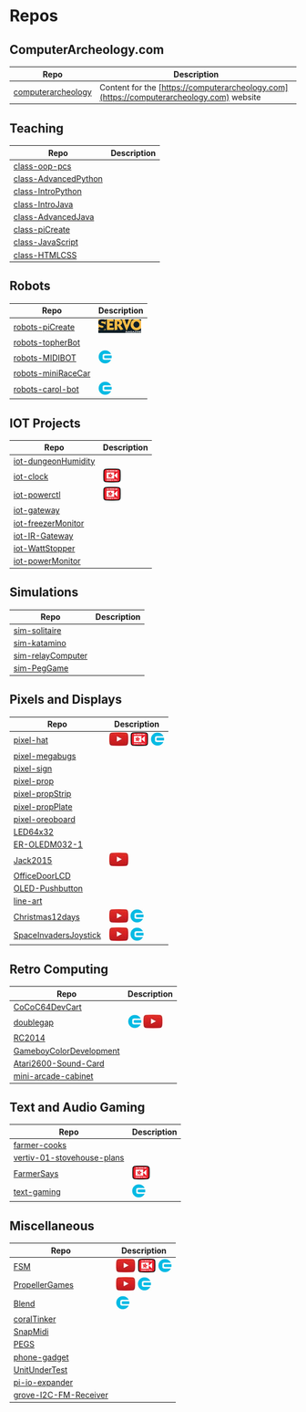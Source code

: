 # Repos

## ComputerArcheology.com

| Repo  | Description |
| ----- | ----- |
| [computerarcheology](https://github.com/topherCantrell/computerarcheology) | Content for the [https://computerarcheology.com](https://computerarcheology.com) website |

## Teaching

| Repo  | Description |
| ----- | ----- |
| [class-oop-pcs](https://github.com/topherCantrell/class-oop-pcs) | |
| [class-AdvancedPython](https://github.com/topherCantrell/class-AdvancedPython) | |
| [class-IntroPython](https://github.com/topherCantrell/class-IntroPython) | |
| [class-IntroJava](https://github.com/topherCantrell/class-IntroJava) | |
| [class-AdvancedJava](https://github.com/topherCantrell/class-AdvancedJava) | |
| [class-piCreate](https://github.com/topherCantrell/class-piCreate) | |
| [class-JavaScript](https://github.com/topherCantrell/class-JavaScript) | |
| [class-HTMLCSS](https://github.com/topherCantrell/class-HTMLCSS) | |

## Robots

| Repo  | Description |
| ----- | ----- |
| [robots-piCreate](https://github.com/topherCantrell/robots-piCreate) | [![](art/servo-small.jpg)](https://computerarcheology.com) |
| [robots-topherBot](https://github.com/topherCantrell/robots-topherBot) | |
| [robots-MIDIBOT](https://github.com/topherCantrell/robots-MIDIBOT) | ![](art/circuitcellar-small.jpg) |
| [robots-miniRaceCar](https://github.com/topherCantrell/robots-miniRaceCar) | |
| [robots-carol-bot](https://github.com/topherCantrell/robots-carol-bot) | ![](art/circuitcellar-small.jpg) |

## IOT Projects

| Repo  | Description |
| ----- | ----- |
| [iot-dungeonHumidity](https://github.com/topherCantrell/iot-dungeonHumidity) | |
| [iot-clock](https://github.com/topherCantrell/iot-clock) | ![](art/adafruit-small.jpg) |
| [iot-powerctl](https://github.com/topherCantrell/iot-powerctl) | ![](art/adafruit-small.jpg) |
| [iot-gateway](https://github.com/topherCantrell/iot-gateway) | |
| [iot-freezerMonitor](https://github.com/topherCantrell/iot-freezerMonitor) | |
| [iot-IR-Gateway](https://github.com/topherCantrell/iot-IR-Gateway) | |
| [iot-WattStopper](https://github.com/topherCantrell/iot-WattStopper) | |
| [iot-powerMonitor](https://github.com/topherCantrell/iot-powerMonitor) | |

## Simulations

| Repo  | Description |
| ----- | ----- |
| [sim-solitaire](https://github.com/topherCantrell/sim-solitaire) | |
| [sim-katamino](https://github.com/topherCantrell/sim-katamino) | |
| [sim-relayComputer](https://github.com/topherCantrell/sim-relayComputer) | |
| [sim-PegGame](https://github.com/topherCantrell/sim-PegGame) | |

## Pixels and Displays

| Repo  | Description |
| ----- | ----- |
| [pixel-hat](https://github.com/topherCantrell/pixel-hat) | ![](art/youtube-small.jpg) ![](art/adafruit-small.jpg) ![](art/circuitcellar-small.jpg) |
| [pixel-megabugs](https://github.com/topherCantrell/pixel-megabugs) | |
| [pixel-sign](https://github.com/topherCantrell/pixel-sign) | |
| [pixel-prop](https://github.com/topherCantrell/pixel-prop) | |
| [pixel-propStrip](https://github.com/topherCantrell/pixel-propStrip) | |
| [pixel-propPlate](https://github.com/topherCantrell/pixel-propPlate) | |
| [pixel-oreoboard](https://github.com/topherCantrell/pixel-oreoboard) | |
| [LED64x32](https://github.com/topherCantrell/LED64x32) | |
| [ER-OLEDM032-1](https://github.com/topherCantrell/ER-OLEDM032-1) | |
| [Jack2015](https://github.com/topherCantrell/Jack2015) | ![](art/youtube-small.jpg) |
| [OfficeDoorLCD](https://github.com/topherCantrell/OfficeDoorLCD) | |
| [OLED-Pushbutton](https://github.com/topherCantrell/OLED-Pushbutton) | |
| [line-art](https://github.com/topherCantrell/line-art) | |
| [Christmas12days](https://github.com/topherCantrell/Christmas12days) | ![](art/youtube-small.jpg) ![](art/circuitcellar-small.jpg) |
| [SpaceInvadersJoystick](https://github.com/topherCantrell/SpaceInvadersJoystick) | ![](art/youtube-small.jpg) ![](art/circuitcellar-small.jpg) |

## Retro Computing

| Repo  | Description |
| ----- | ----- |
| [CoCoC64DevCart](https://github.com/topherCantrell/CoCoC64DevCart) | |
| [doublegap](https://github.com/topherCantrell/doublegap) | ![](art/circuitcellar-small.jpg) ![](art/youtube-small.jpg) |
| [RC2014](https://github.com/topherCantrell/RC2014) | |
| [GameboyColorDevelopment](https://github.com/topherCantrell/GameboyColorDevelopment) | |
| [Atari2600-Sound-Card](https://github.com/topherCantrell/Atari2600-Sound-Card) | |
| [mini-arcade-cabinet](https://github.com/topherCantrell/mini-arcade-cabinet) | |


## Text and Audio Gaming

| Repo  | Description |
| ----- | ----- |
| [farmer-cooks](https://github.com/topherCantrell/farmer-cooks) | |
| [vertiv-01-stovehouse-plans](https://github.com/topherCantrell/vertiv-01-stovehouse-plans) | |
| [FarmerSays](https://github.com/topherCantrell/FarmerSays) | ![](art/adafruit-small.jpg) |
| [text-gaming](https://github.com/topherCantrell/text-gaming) | ![](art/circuitcellar-small.jpg) |

## Miscellaneous

| Repo  | Description |
| ----- | ----- |
| [FSM](https://github.com/topherCantrell/FSM) | ![](art/youtube-small.jpg) ![](art/adafruit-small.jpg) ![](art/circuitcellar-small.jpg) |
| [PropellerGames](https://github.com/topherCantrell/PropellerGames) | ![](art/youtube-small.jpg) ![](art/circuitcellar-small.jpg) |
| [Blend](https://github.com/topherCantrell/Blend) | ![](art/circuitcellar-small.jpg) |
| [coralTinker](https://github.com/topherCantrell/coralTinker) | |
| [SnapMidi](https://github.com/topherCantrell/SnapMidi) | |
| [PEGS](https://github.com/topherCantrell/PEGS) | |
| [phone-gadget](https://github.com/topherCantrell/phone-gadget) | |
| [UnitUnderTest](https://github.com/topherCantrell/UnitUnderTest) | |
| [pi-io-expander](https://github.com/topherCantrell/pi-io-expander) | |
| [grove-I2C-FM-Receiver](https://github.com/topherCantrell/grove-I2C-FM-Receiver) | |
